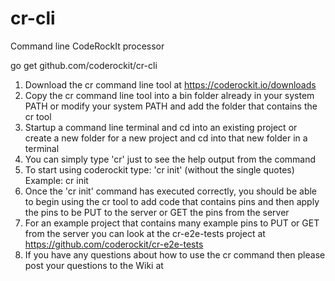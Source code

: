 # cr-cli
Command line CodeRockIt processor

go get github.com/coderockit/cr-cli

1) Download the cr command line tool at https://coderockit.io/downloads
2) Copy the cr command line tool into a bin folder already in your system PATH
   or modify your system PATH and add the folder that contains the cr tool
3) Startup a command line terminal and cd into an existing project or create
   a new folder for a new project and cd into that new folder in a terminal
4) You can simply type 'cr' just to see the help output from the command
5) To start using coderockit type: 'cr init' (without the single quotes)
   Example: cr init
6) Once the 'cr init' command has executed correctly, you should be able to
   begin using the cr tool to add code that contains pins and then apply
   the pins to be PUT to the server or GET the pins from the server
7) For an example project that contains many example pins to PUT or GET from
   the server you can look at the cr-e2e-tests project at
   https://github.com/coderockit/cr-e2e-tests
8) If you have any questions about how to use the cr command then please post
   your questions to the Wiki at 